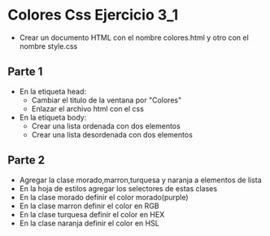 # Colores Css Ejercicio 3_1

* Crear un documento HTML con el nombre colores.html y otro con el nombre style.css

## Parte 1 

* En la etiqueta head:
    * Cambiar el titulo de la ventana por "Colores"
    * Enlazar el archivo html con el css
* En la etiqueta body:
    * Crear una lista ordenada con dos elementos
    * Crear una lista desordenada con dos elementos

## Parte 2

*  Agregar la clase morado,marron,turquesa y naranja a elementos de lista
*  En la hoja de estilos agregar los selectores de estas clases
*  En la clase morado definir el color morado(purple)
*  En la clase marron definir el color en RGB
*  En la clase turquesa definir el color en HEX
*  En la clase naranja definir el color en HSL
